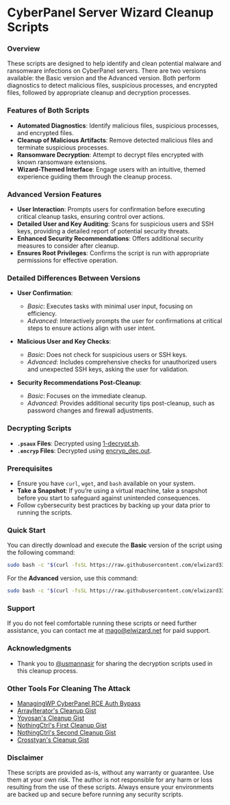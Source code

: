 # CyberPanel Server Wizard Cleanup Scripts

### Overview

These scripts are designed to help identify and clean potential malware and ransomware infections on CyberPanel servers. There are two versions available: the Basic version and the Advanced version. Both perform diagnostics to detect malicious files, suspicious processes, and encrypted files, followed by appropriate cleanup and decryption processes.

### Features of Both Scripts

- **Automated Diagnostics**: Identify malicious files, suspicious processes, and encrypted files.
- **Cleanup of Malicious Artifacts**: Remove detected malicious files and terminate suspicious processes.
- **Ransomware Decryption**: Attempt to decrypt files encrypted with known ransomware extensions.
- **Wizard-Themed Interface**: Engage users with an intuitive, themed experience guiding them through the cleanup process.

### Advanced Version Features

- **User Interaction**: Prompts users for confirmation before executing critical cleanup tasks, ensuring control over actions.
- **Detailed User and Key Auditing**: Scans for suspicious users and SSH keys, providing a detailed report of potential security threats.
- **Enhanced Security Recommendations**: Offers additional security measures to consider after cleanup.
- **Ensures Root Privileges**: Confirms the script is run with appropriate permissions for effective operation.

### Detailed Differences Between Versions

- **User Confirmation**: 
  - *Basic*: Executes tasks with minimal user input, focusing on efficiency.
  - *Advanced*: Interactively prompts the user for confirmations at critical steps to ensure actions align with user intent.
  
- **Malicious User and Key Checks**: 
  - *Basic*: Does not check for suspicious users or SSH keys.
  - *Advanced*: Includes comprehensive checks for unauthorized users and unexpected SSH keys, asking the user for validation.
  
- **Security Recommendations Post-Cleanup**:
  - *Basic*: Focuses on the immediate cleanup.
  - *Advanced*: Provides additional security tips post-cleanup, such as password changes and firewall adjustments.

### Decrypting Scripts

- **`.psaux` Files**: Decrypted using [1-decrypt.sh](https://gist.github.com/gboddin/d78823245b518edd54bfc2301c5f8882/raw/d947f181e3a1297506668e347cf0dec24b7e92d1/1-decrypt.sh).
- **`.encryp` Files**: Decrypted using [encryp_dec.out](https://github.com/v0idxyz/babukencrypdecrytor/raw/c71b409cf35469bb3ee0ad593ad48c9465890959/encryp_dec.out).

### Prerequisites

- Ensure you have `curl`, `wget`, and `bash` available on your system.
- **Take a Snapshot**: If you’re using a virtual machine, take a snapshot before you start to safeguard against unintended consequences.
- Follow cybersecurity best practices by backing up your data prior to running the scripts.

### Quick Start

You can directly download and execute the **Basic** version of the script using the following command:

```bash
sudo bash -c "$(curl -fsSL https://raw.githubusercontent.com/elwizard33/Cyberpanel-Server-Wizard-Cleanup/refs/heads/main/scripts/wizard_cleanup.sh)"
```

For the **Advanced** version, use this command:

```bash
sudo bash -c "$(curl -fsSL https://raw.githubusercontent.com/elwizard33/Cyberpanel-Server-Wizard-Cleanup/refs/heads/main/scripts/advanced_wizard_cleanup.sh)"
```

### Support

If you do not feel comfortable running these scripts or need further assistance, you can contact me at mago@elwizard.net for paid support.

### Acknowledgments

- Thank you to [@usmannasir](https://github.com/usmannasir) for sharing the decryption scripts used in this cleanup process.

### Other Tools For Cleaning The Attack

- [ManagingWP CyberPanel RCE Auth Bypass](https://github.com/managingwp/cyberpanel-rce-auth-bypass)
- [ArrayIterator's Cleanup Gist](https://gist.github.com/ArrayIterator/ebd67a0b4862e6bfb5d021c9f9d8dcd3)
- [Yoyosan's Cleanup Gist](https://gist.github.com/yoyosan/5f88c1a023f006f952d7378bdc7bcf01)
- [NothingCtrl's First Cleanup Gist](https://gist.github.com/NothingCtrl/710a12db2acb01baf66e3b4572919743)
- [NothingCtrl's Second Cleanup Gist](https://gist.github.com/NothingCtrl/78a7a8f0b2c35ada80bf6d52ac4cfef0)
- [Crosstyan's Cleanup Gist](https://gist.github.com/crosstyan/93966e4ab9c85b038e85308df1c8b420)

### Disclaimer

These scripts are provided as-is, without any warranty or guarantee. Use them at your own risk. The author is not responsible for any harm or loss resulting from the use of these scripts. Always ensure your environments are backed up and secure before running any security scripts.

